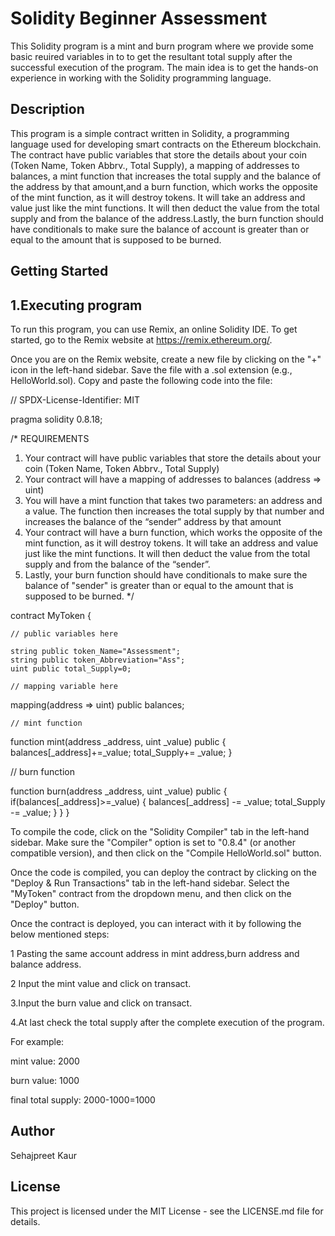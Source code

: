 
# Solidity Beginner Assessment
This Solidity program is a mint and burn program where we provide some basic reuired variables in to to get the resultant total supply after the successful execution of the program. The main idea is to get the hands-on experience in working with the Solidity programming language. 


## Description
This program is a simple contract written in Solidity, a programming language used for developing smart contracts on the Ethereum blockchain.
The contract have public variables that store the details about your coin (Token Name, Token Abbrv., Total Supply), a mapping of addresses to balances, a mint function that increases the total supply and the balance of the address by that amount,and a burn function, which works the opposite of the mint function, as it will destroy tokens. It will take an address and value just like the mint functions. It will then deduct the value from the total supply and from the balance of the address.Lastly, the burn function should have conditionals to make sure the balance of account is greater than or equal to the amount that is supposed to be burned.
## Getting Started
## 1.Executing program
To run this program, you can use Remix, an online Solidity IDE. To get started, go to the Remix website at https://remix.ethereum.org/.

Once you are on the Remix website, create a new file by clicking on the "+" icon in the left-hand sidebar. Save the file with a .sol extension (e.g., HelloWorld.sol). Copy and paste the following code into the file:

// SPDX-License-Identifier: MIT

pragma solidity 0.8.18;

/*
       REQUIREMENTS
  1. Your contract will have public variables that store the details about your coin (Token Name, Token Abbrv., Total Supply)
 2. Your contract will have a mapping of addresses to balances (address => uint)
3. You will have a mint function that takes two parameters: an address and a value. 
       The function then increases the total supply by that number and increases the balance 
       of the “sender” address by that amount
4. Your contract will have a burn function, which works the opposite of the mint function, as it will destroy tokens. 
       It will take an address and value just like the mint functions. It will then deduct the value from the total supply 
       and from the balance of the “sender”.
5. Lastly, your burn function should have conditionals to make sure the balance of "sender" is greater than or equal 
       to the amount that is supposed to be burned.
*/


contract MyToken {

    // public variables here
    
    string public token_Name="Assessment";
    string public token_Abbreviation="Ass";
    uint public total_Supply=0;

    // mapping variable here
   mapping(address => uint) public balances;
   
    // mint function
   function mint(address _address, uint _value) public {
   balances[_address]+=_value;
   total_Supply+= _value;
   }
   
   // burn function

   function burn(address _address, uint _value) public {
    if(balances[_address]>=_value)
    {
    balances[_address] -= _value;
    total_Supply -=  _value;
    }
 }
}


To compile the code, click on the "Solidity Compiler" tab in the left-hand sidebar. Make sure the "Compiler" option is set to "0.8.4" (or another compatible version), and then click on the "Compile HelloWorld.sol" button.

Once the code is compiled, you can deploy the contract by clicking on the "Deploy & Run Transactions" tab in the left-hand sidebar. Select the "MyToken" contract from the dropdown menu, and then click on the "Deploy" button.

Once the contract is deployed, you can interact with it by following the below mentioned steps:

1 Pasting the  same account address in mint address,burn address and balance address.

2 Input the mint value and click on transact.

3.Input the burn value and click on transact.

4.At last check the total supply after the complete execution of the program.

For example:

mint value: 2000

burn value: 1000

final total supply: 2000-1000=1000



## Author
Sehajpreet Kaur
## License
This project is licensed under the MIT License - see the LICENSE.md file for details.